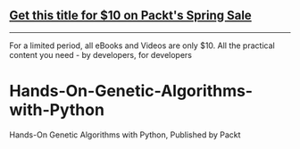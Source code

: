 ## [Get this title for $10 on Packt's Spring Sale](https://www.packt.com/B13664?utm_source=github&utm_medium=packt-github-repo&utm_campaign=spring_10_dollar_2022)
-----
For a limited period, all eBooks and Videos are only $10. All the practical content you need \- by developers, for developers

# Hands-On-Genetic-Algorithms-with-Python
Hands-On Genetic Algorithms with Python, Published by Packt
